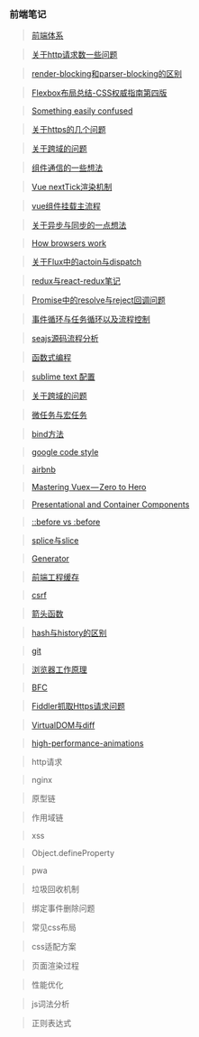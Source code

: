 ### 前端笔记

> [前端体系](https://raw.githubusercontent.com/helloyangzhi/learn/master/front-end-development.jpg)

> [关于http请求数一些问题](https://github.com/helloyangzhi/learn/issues/29)

> [render-blocking和parser-blocking的区别](https://github.com/helloyangzhi/learn/issues/30)

> [Flexbox布局总结-CSS权威指南第四版](https://github.com/helloyangzhi/learn/issues/31)

> [Something easily confused](https://github.com/helloyangzhi/learn/issues/27)

> [关于https的几个问题](https://github.com/helloyangzhi/learn/issues/4)

> [关于跨域的问题](https://github.com/helloyangzhi/learn/issues/5)

> [组件通信的一些想法](https://github.com/helloyangzhi/learn/issues/6)

> [Vue nextTick渲染机制](https://github.com/helloyangzhi/learn/issues/34)

> [vue组件挂载主流程](https://github.com/helloyangzhi/learn/issues/33)

> [关于异步与同步的一点想法](https://github.com/helloyangzhi/learn/issues/16)

> [How browsers work](http://taligarsiel.com/Projects/howbrowserswork1.htm)

> [关于Flux中的actoin与dispatch ](https://github.com/helloyangzhi/learn/issues/7)

> [redux与react-redux笔记](https://github.com/helloyangzhi/learn/issues/8)

> [Promise中的resolve与reject回调问题](https://github.com/helloyangzhi/learn/issues/9)

> [事件循环与任务循环以及流程控制](https://github.com/helloyangzhi/learn/issues/23)

> [seajs源码流程分析](https://github.com/helloyangzhi/learn/issues/21)

> [函数式编程](https://github.com/helloyangzhi/learn/issues/24)

> [sublime text 配置](https://github.com/helloyangzhi/blogs/issues/1)

> [关于跨域的问题](https://github.com/helloyangzhi/learn/issues/5)

> [微任务与宏任务](https://juejin.im/post/5b73d7a6518825610072b42b)

> [bind方法](https://blog.csdn.net/daimomo000/article/details/72897035)

> [google code style](https://github.com/google/styleguide)

> [airbnb](https://github.com/airbnb/javascript)

> [Mastering Vuex — Zero to Hero](https://github.com/helloyangzhi/blogs/issues/2)

> [Presentational and Container Components](https://medium.com/@dan_abramov/smart-and-dumb-components-7ca2f9a7c7d0)

> [::before vs :before](https://css-tricks.com/to-double-color-or-not-do-double-colon/)

> [splice与slice](https://github.com/helloyangzhi/learn/issues/13)

> [Generator](https://github.com/helloyangzhi/learn/issues/15)

> [前端工程缓存](https://www.zhihu.com/question/20790576/answer/32602154)

> [csrf](https://github.com/helloyangzhi/learn/issues/11)

> [箭头函数](https://github.com/helloyangzhi/learn/blob/master/ES6/%E5%87%BD%E6%95%B0%E6%89%A9%E5%B1%95/%E7%AE%AD%E5%A4%B4%E5%87%BD%E6%95%B0.html)

> [hash与history的区别](https://github.com/helloyangzhi/learn/issues/10)

> [git](https://github.com/helloyangzhi/learn/issues/20)

> [浏览器工作原理](https://www.html5rocks.com/zh/tutorials/internals/howbrowserswork/)

> [BFC](https://github.com/helloyangzhi/learn/issues/28)

> [Fiddler抓取Https请求问题](https://github.com/helloyangzhi/learn/issues/32)

> [VirtualDOM与diff](https://github.com/answershuto/learnVue/blob/master/docs/VirtualDOM%E4%B8%8Ediff(Vue%E5%AE%9E%E7%8E%B0).MarkDown)

> [high-performance-animations](https://www.html5rocks.com/en/tutorials/speed/high-performance-animations/)

> http请求

> nginx

> 原型链

> 作用域链

> xss

> Object.defineProperty

> pwa

> 垃圾回收机制

> 绑定事件删除问题

> 常见css布局

> css适配方案

> 页面渲染过程

> 性能优化

> js词法分析

> 正则表达式
